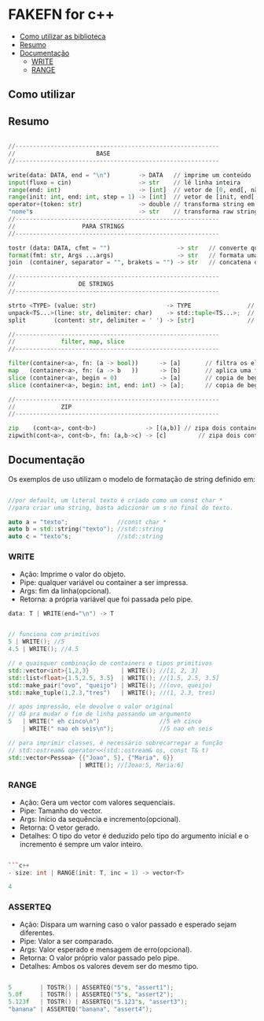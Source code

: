 # FAKEFN for c++

[](toc)

- [Como utilizar as biblioteca](#como-utilizar-as-biblioteca)
- [Resumo](#resumo)
- [Documentação](#documentação)
  - [WRITE](#print)
  - [RANGE](#iota)
[](toc)

## Como utilizar

## Resumo

```py

//----------------------------------------------------------
//                       BASE 
//----------------------------------------------------------

write(data: DATA, end = "\n")        -> DATA   // imprime um conteúdo
input(fluxo = cin)                   -> str    // lê linha inteira
range(end: int)                      -> [int]  // vetor de [0, end[, não inclui o end
range(init: int, end: int, step = 1) -> [int]  // vetor de [init, end[, não inclui o end
operator+(token: str)                -> double // transforma string em double
"nome"s                              -> str    // transforma raw string em string
//----------------------------------------------------------
//                   PARA STRINGS
//----------------------------------------------------------

tostr (data: DATA, cfmt = "")                   -> str   // converte qualquer coisa para string e formata
format(fmt: str, Args ...args)                  -> str   // formata uma string usando {} e printf
join  (container, separator = "", brakets = "") -> str   // concatena os elementos de um container 

//----------------------------------------------------------
//                  DE STRINGS
//----------------------------------------------------------

strto <TYPE> (value: str)                    -> TYPE                // dado tipo, converte string para esse tipo
unpack<TS...>(line: str, delimiter: char)    -> std::tuple<TS...>;  // dado tipos e delimitador, separa em uma tupla 
split        (content: str, delimiter = ' ') -> [str]               // dado um delimitador, separa em vetor de strings

//----------------------------------------------------------
//             filter, map, slice  
//----------------------------------------------------------

filter(container<a>, fn: (a -> bool))      -> [a]       // filtra os elementos que satisfazem a função
map   (container<a>, fn: (a -> b   ))      -> [b]       // aplica uma função em todos os elementos
slice (container<a>, begin = 0)            -> [a]       // copia de begin até o final
slice (container<a>, begin: int, end: int) -> [a];      // copia de begin até end

//----------------------------------------------------------
//             ZIP
//----------------------------------------------------------

zip    (cont<a>, cont<b>)              -> [(a,b)] // zipa dois containers em um cont de pares
zipwith(cont<a>, cont<b>, fn: (a,b->c) -> [c]         // zipa dois containers usando uma função

```

## Documentação

Os exemplos de uso utilizam o modelo de formatação de string definido em:

```cpp

//por default, um literal texto é criado como um const char *
//para criar uma string, basta adicionar um s no final do texto.

auto a = "texto";              //const char *
auto b = std::string("texto"); //std::string
auto c = "texto"s;             //std::string

```

### WRITE

- Ação: Imprime o valor do objeto.
- Pipe: qualquer variável ou container a ser impressa.
- Args: fim da linha(opcional).
- Retorna: a própria variável que foi passada pelo pipe.

```c++
data: T | WRITE(end="\n") -> T
```

```c++

// funciona com primitivos
5 | WRITE(); //5
4.5 | WRITE(); //4.5

// e quaisquer combinação de containers e tipos primitivos
std::vector<int>{1,2,3}         | WRITE(); //[1, 2, 3]
std::list<float>{1.5,2.5, 3.5}  | WRITE(); //[1.5, 2.5, 3.5]
std::make_pair("ovo", "queijo") | WRITE(); //(ovo, queijo)
std::make_tuple(1,2.3,"tres")   | WRITE(); //(1, 2.3, tres)

// após impressão, ele devolve o valor original
// dá pra mudar o fim de linha passando um argumento
5   | WRITE(" eh cinco\n")                 //5 eh cinco
    | WRITE(" nao eh seis\n");             //5 nao eh seis

// para imprimir classes, é necessário sobrecarregar a função
// std::ostream& operator<<(std::ostream& os, const T& t)
std::vector<Pessoa> {{"Joao", 5}, {"Maria", 6}} 
                    | WRITE(); //[Joao:5, Maria:6]
```

### RANGE

- Ação: Gera um vector com valores sequenciais.
- Pipe: Tamanho do vector.
- Args: Início da sequência e incremento(opcional).
- Retorna: O vetor gerado.
- Detalhes: O tipo do vetor é deduzido pelo tipo do argumento inicial e o incremento é sempre um valor inteiro.

```c++

```c++
- size: int | RANGE(init: T, inc = 1) -> vector<T>
```

```c++
4
```

### ASSERTEQ

- Ação: Dispara um warning caso o valor passado e esperado sejam diferentes.
- Pipe: Valor a ser comparado.
- Args: Valor esperado e mensagem de erro(opcional).
- Retorna: O valor próprio valor passado pelo pipe.
- Detalhes: Ambos os valores devem ser do mesmo tipo.

```c++

5        | TOSTR() | ASSERTEQ("5"s, "assert1"); 
5.0f     | TOSTR() | ASSERTEQ("5"s, "assert2");
5.123f   | TOSTR() | ASSERTEQ("5.123"s, "assert3");
"banana" | ASSERTEQ("banana", "assert4");
```
